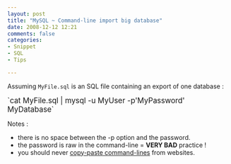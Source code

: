 ```yaml
---
layout: post
title: "MySQL ~ Command-line import big database"
date: 2008-12-12 12:21
comments: false
categories:
- Snippet
- SQL
- Tips

---
```


Assuming `MyFile.sql` is an SQL file containing an export of one database :

<big>
`cat MyFile.sql | mysql -u MyUser -p'MyPassword' MyDatabase`
</big>

Notes :

  - there is no space between the -p option and the password.
  - the password is raw in the command-line = **VERY BAD** practice !
  - you should never [copy-paste command-lines](http://thejh.net/misc/website-terminal-copy-paste) from websites.